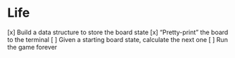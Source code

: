 # Life

[x] Build a data structure to store the board state
[x] “Pretty-print” the board to the terminal
[ ] Given a starting board state, calculate the next one
[ ] Run the game forever
